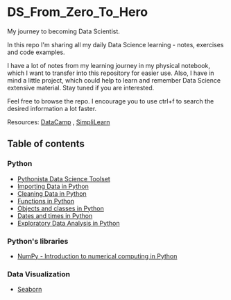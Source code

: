 # DS_From_Zero_To_Hero
My journey to becoming Data Scientist. 

In this repo I'm sharing all my daily Data Science learning - notes, exercises and code examples.

I have a lot of notes from my learning journey in my physical notebook, which I want to transfer into this repository for easier use. Also, I have in mind a little project, which could help to learn and remember Data Science extensive material. Stay tuned if you are interested.

Feel free to browse the repo. I encourage you to use ctrl+f to search the desired information a lot faster.

Resources: [DataCamp](https://datacamp.com) , [SimpliLearn](https://simplilearn.com)

## Table of contents

### Python
* [Pythonista Data Science Toolset](https://github.com/dataqueenpend/DS_From_Zero_To_Hero/blob/gh-pages/DS__Python_toolset.ipynb)
* [Importing Data in Python](https://github.com/dataqueenpend/DS_From_Zero_To_Hero/blob/gh-pages/Importing_data_in_Python_.ipynb)
* [Cleaning Data in Python](https://github.com/dataqueenpend/DS_From_Zero_To_Hero/blob/gh-pages/Data_cleaning_in_Python.ipynb)
* [Functions in Python](https://github.com/dataqueenpend/DS_From_Zero_To_Hero/blob/gh-pages/Functions_in_Python.ipynb)
* [Objects and classes in Python](https://github.com/dataqueenpend/DS_From_Zero_To_Hero/blob/gh-pages/Objects_and_classes_in_Python.ipynb) 
* [Dates and times in Python](https://github.com/dataqueenpend/DS_From_Zero_To_Hero/blob/gh-pages/Dates_and_Times_in_Python.ipynb)
* [Exploratory Data Analysis in Python](https://github.com/dataqueenpend/DS_From_Zero_To_Hero/blob/gh-pages/Exploratory_Data_Analysis_in_Python.ipynb) 

### Python's libraries
* [NumPy - Introduction to numerical computing in Python](https://github.com/dataqueenpend/DS_From_Zero_To_Hero/blob/gh-pages/Numpy.ipynb)

### Data Visualization
* [Seaborn](https://github.com/dataqueenpend/DS_From_Zero_To_Hero/blob/gh-pages/Seaborn.ipynb)


